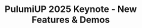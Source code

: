 ---
# Name of the event, <= 60 characters
title: PulumiUP 2025 Keynote - New Features & Demos
meta_desc: Explore Pulumi’s Visual IaC Import, Private Registry, and Pulumi IDP—powerful new features that simplify migration, reuse, and internal platform delivery.
meta_image:

# A featured webinar will display first in the list.
featured: false

# Webinars with unlisted as true will not be shown on the webinar list
unlisted: false

# Gated webinars will have a registration form and the user will need
# to fill out the form before viewing.
gated: false

# The layout of the landing page.
type: webinars

# External webinars will link to an external page instead of a webinar
# landing/registration page. If the webinar is external you will need
# set the 'block_external_search_index' flag to true so Google does not index
# the webinar page created.
external: false
block_external_search_index: false

# The url slug for the webinar landing page. If this is an external
# webinar, use the external URL as the value here.
url_slug: pulumiup-2025-keynote

# Content for the left hand side section of the page.
main:
    # Webinar title.
    title: PulumiUP 2025 Keynote - New Features & Demos

    event_type: event # workshop | event

    # URL for embedding a URL for ungated webinars.
    youtube_url: https://www.youtube.com/embed/q9fDyASy-VA?rel=0

    # Sortable date. The datetime Hugo will use to sort the webinars in date order.
    sortable_date: 2025-05-05T09:00:00-00:00

    # Duration of the webinar.
    duration: 1 hour

    # "virtual" will be shown under "show virtual events only", otherwise shown as City, State (seattle, wa)
    location: virtual

    # Description of the webinar.
    description: |
        Experience Pulumi's evolution with three game-changing additions to their infrastructure as code ecosystem. This keynote showcases Visual IaC Import for seamless migration, Private Registry for organizing cloud components, and Pulumi IDP—a complete internal developer platform.
        
        Watch demos that illustrate how these tools unite platform teams, security teams, and developers to deliver compliant cloud infrastructure at scale. With 350K+ community members and trusted by companies like NVIDIA and Docker, see why Pulumi is becoming the platform of choice for modern cloud engineering.

        For more details, read the [Pulumi IDP announcement](/blog/announcing-pulumi-idp/).

    # The webinar presenters
    presenters:
        - name: Joe Duffy
          role: CEO, Pulumi
          photo: /images/team/joe-duffy.jpg
        - name: Komal Ali
          role: Engineering Manager, Pulumi
          photo: /images/team/komal-ali.jpg
        - name: Meagan Cojocar
          role: General Manager, IaC, Pulumi
          photo: /images/team/meagan-cojocar.jpg

    # case-sensitive
    tags:
        level: # Beginner, Intermediate, Advanced
        topics: ["Pulumi Features", "Platform Engineering", "DevOps", "Security", "Pulumi IDP"]
        languages: []

# The right hand side form section.
form:
    # HubSpot form id.
    hubspot_form_id:
    salesforce_campaign_id:
---